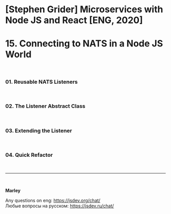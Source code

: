 # [Stephen Grider] Microservices with Node JS and React [ENG, 2020]

# 15. Connecting to NATS in a Node JS World

<br/>

### 01. Reusable NATS Listeners

<br/>

### 02. The Listener Abstract Class

<br/>

### 03. Extending the Listener

<br/>

### 04. Quick Refactor



<br/>

---

<br/>

**Marley**

Any questions on eng: https://jsdev.org/chat/  
Любые вопросы на русском: https://jsdev.ru/chat/
